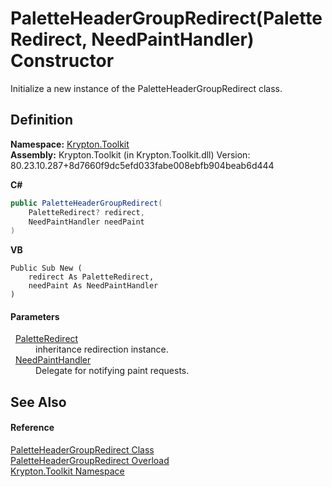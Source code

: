 # PaletteHeaderGroupRedirect(PaletteRedirect, NeedPaintHandler) Constructor


Initialize a new instance of the PaletteHeaderGroupRedirect class.



## Definition
**Namespace:** <a href="79d2eac2-21f4-54ff-7552-b20c33c30600.md">Krypton.Toolkit</a>  
**Assembly:** Krypton.Toolkit (in Krypton.Toolkit.dll) Version: 80.23.10.287+8d7660f9dc5efd033fabe008ebfb904beab6d444

**C#**
``` C#
public PaletteHeaderGroupRedirect(
	PaletteRedirect? redirect,
	NeedPaintHandler needPaint
)
```
**VB**
``` VB
Public Sub New ( 
	redirect As PaletteRedirect,
	needPaint As NeedPaintHandler
)
```



#### Parameters
<dl><dt>  <a href="eb4bd14d-b283-a570-c104-b4d55603d473.md">PaletteRedirect</a></dt><dd>inheritance redirection instance.</dd><dt>  <a href="33f685bd-f838-7c82-3e84-2827dccd141e.md">NeedPaintHandler</a></dt><dd>Delegate for notifying paint requests.</dd></dl>

## See Also


#### Reference
<a href="4c7e4295-21e1-e2df-73ea-f0392172c7cb.md">PaletteHeaderGroupRedirect Class</a>  
<a href="174b6c70-7750-6cdd-5b38-93749ac376b3.md">PaletteHeaderGroupRedirect Overload</a>  
<a href="79d2eac2-21f4-54ff-7552-b20c33c30600.md">Krypton.Toolkit Namespace</a>  

